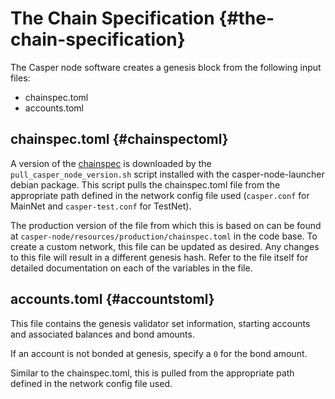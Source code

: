# The Chain Specification {#the-chain-specification}

The Casper node software creates a genesis block from the following input files:

- chainspec.toml
- accounts.toml

## chainspec.toml {#chainspectoml}

A version of the [chainspec](../../concepts/glossary/C.md#chainspec) is downloaded by the `pull_casper_node_version.sh` script installed with the casper-node-launcher debian package. This script pulls the chainspec.toml file from the appropriate path defined in the network config file used (`casper.conf` for MainNet and `casper-test.conf` for TestNet).

The production version of the file from which this is based on can be found at `casper-node/resources/production/chainspec.toml` in the code base. To create a custom network, this file can be updated as desired. Any changes to this file will result in a different genesis hash. Refer to the file itself for detailed documentation on each of the variables in the file.

## accounts.toml {#accountstoml}

This file contains the genesis validator set information, starting accounts and associated balances and bond amounts.

If an account is not bonded at genesis, specify a `0` for the bond amount.

Similar to the chainspec.toml, this is pulled from the appropriate path defined in the network config file used.
